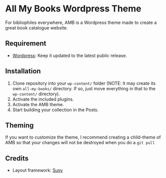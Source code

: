 # All My Books Wordpress Theme
For bibliophiles everywhere, AMB is a Wordpress theme made to create a great book catalogue website.

## Requirement
* [Wordpress](http://wordpress.org/download/): Keep it updated to the latest public release.

## Installation
1. Clone repository into your `wp-content/` folder (NOTE: It may create its own `all-my-books/` directory. If so, just move everything in that to the `wp-content/` directory).
2. Activate the included plugins.
3. Activate the AMB theme.
4. Start building your collection in the Posts.

## Theming
If you want to customize the theme, I recommend creating a child-theme of AMB so that your changes will not be destroyed when you do a `git pull`

## Credits
* Layout framework: [Susy](http://susy.oddbird.net/)
